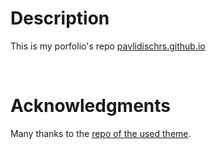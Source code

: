 # Description

This is my porfolio's repo [pavlidischrs.github.io](pavlidischrs.github.io)

<br />

# Acknowledgments

Many thanks to the [repo of the used theme](https://github.com/DavidForster/strata-jekyll).